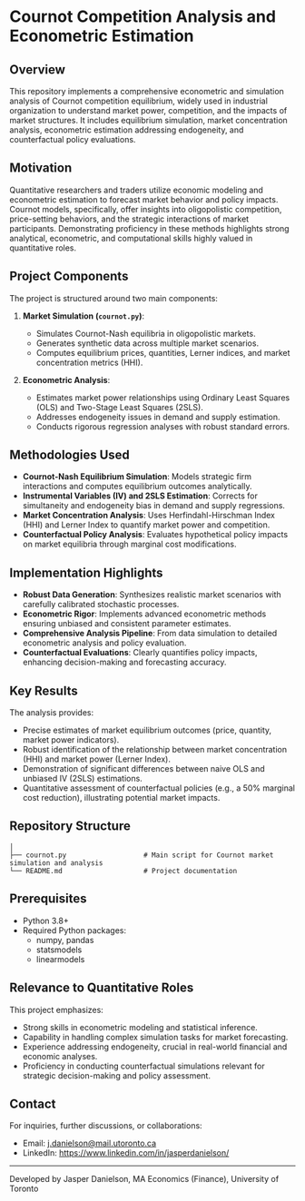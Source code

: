 # Cournot Competition Analysis and Econometric Estimation

## Overview

This repository implements a comprehensive econometric and simulation analysis of Cournot competition equilibrium, widely used in industrial organization to understand market power, competition, and the impacts of market structures. It includes equilibrium simulation, market concentration analysis, econometric estimation addressing endogeneity, and counterfactual policy evaluations.

## Motivation

Quantitative researchers and traders utilize economic modeling and econometric estimation to forecast market behavior and policy impacts. Cournot models, specifically, offer insights into oligopolistic competition, price-setting behaviors, and the strategic interactions of market participants. Demonstrating proficiency in these methods highlights strong analytical, econometric, and computational skills highly valued in quantitative roles.

## Project Components

The project is structured around two main components:

1. **Market Simulation (`cournot.py`)**:
   - Simulates Cournot-Nash equilibria in oligopolistic markets.
   - Generates synthetic data across multiple market scenarios.
   - Computes equilibrium prices, quantities, Lerner indices, and market concentration metrics (HHI).

2. **Econometric Analysis**:
   - Estimates market power relationships using Ordinary Least Squares (OLS) and Two-Stage Least Squares (2SLS).
   - Addresses endogeneity issues in demand and supply estimation.
   - Conducts rigorous regression analyses with robust standard errors.

## Methodologies Used

- **Cournot-Nash Equilibrium Simulation**: Models strategic firm interactions and computes equilibrium outcomes analytically.
- **Instrumental Variables (IV) and 2SLS Estimation**: Corrects for simultaneity and endogeneity bias in demand and supply regressions.
- **Market Concentration Analysis**: Uses Herfindahl-Hirschman Index (HHI) and Lerner Index to quantify market power and competition.
- **Counterfactual Policy Analysis**: Evaluates hypothetical policy impacts on market equilibria through marginal cost modifications.

## Implementation Highlights

- **Robust Data Generation**: Synthesizes realistic market scenarios with carefully calibrated stochastic processes.
- **Econometric Rigor**: Implements advanced econometric methods ensuring unbiased and consistent parameter estimates.
- **Comprehensive Analysis Pipeline**: From data simulation to detailed econometric analysis and policy evaluation.
- **Counterfactual Evaluations**: Clearly quantifies policy impacts, enhancing decision-making and forecasting accuracy.

## Key Results

The analysis provides:

- Precise estimates of market equilibrium outcomes (price, quantity, market power indicators).
- Robust identification of the relationship between market concentration (HHI) and market power (Lerner Index).
- Demonstration of significant differences between naive OLS and unbiased IV (2SLS) estimations.
- Quantitative assessment of counterfactual policies (e.g., a 50% marginal cost reduction), illustrating potential market impacts.

## Repository Structure

```
│
├── cournot.py                   # Main script for Cournot market simulation and analysis
└── README.md                    # Project documentation
```

## Prerequisites

- Python 3.8+
- Required Python packages:
  - numpy, pandas
  - statsmodels
  - linearmodels


## Relevance to Quantitative Roles

This project emphasizes:
- Strong skills in econometric modeling and statistical inference.
- Capability in handling complex simulation tasks for market forecasting.
- Experience addressing endogeneity, crucial in real-world financial and economic analyses.
- Proficiency in conducting counterfactual simulations relevant for strategic decision-making and policy assessment.

## Contact

For inquiries, further discussions, or collaborations:
- Email: j.danielson@mail.utoronto.ca
- LinkedIn: https://www.linkedin.com/in/jasperdanielson/

---

Developed by Jasper Danielson, MA Economics (Finance), University of Toronto
